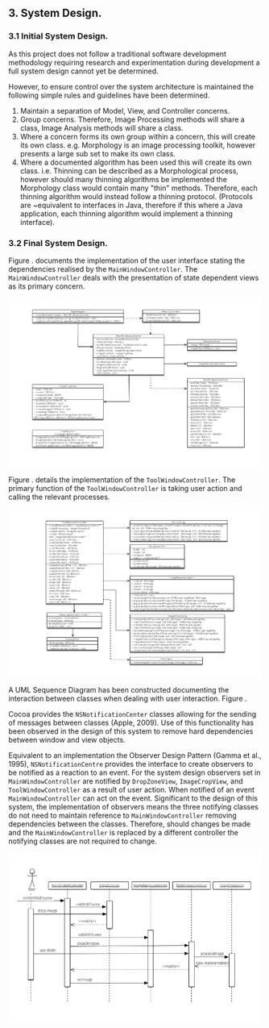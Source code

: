 

## 3. System Design.


### 3.1 Initial System Design.

As this project does not follow a traditional software development methodology requiring research and experimentation during development a full system design cannot yet be determined.

However, to ensure control over the system architecture is maintained the following simple rules and guidelines have been determined.

1. Maintain a separation of Model, View, and Controller concerns.
2. Group concerns. Therefore, Image Processing methods will share a class, Image Analysis methods will share a class.
3. Where a concern forms its own group within a concern, this will create its own class. e.g. Morphology is an image processing toolkit, however presents a large sub set to make its own class.
4. Where a documented algorithm has been used this will create its own class. i.e. Thinning can be described as a Morphological process, however should many thinning algorithms be implemented the Morphology class would contain many "thin" methods. Therefore, each thinning algorithm would instead follow a thinning protocol. (Protocols are ~equivalent to interfaces in Java, therefore if this where a Java application, each thinning algorithm would implement a thinning interface).

### 3.2 Final System Design.

Figure . documents the implementation of the user interface stating the dependencies realised by the `MainWindowController`. The `MainWindowController` deals with the presentation of state dependent views as its primary concern.

![Figure 5: Main Window Controller Dependencies ](../-img/3.MainWindowDep.png)

Figure . details the implementation of the `ToolWindowController`. The primary function of the `ToolWindowController` is taking user action and calling the relevant processes.

![Figure 6: Tool Window Controller Dependencies ](../-img/3.ToolControllerDep.png)


A UML Sequence Diagram has been constructed documenting the interaction between classes when dealing with user interaction. Figure .

Cocoa provides the `NSNotificationCenter` classes allowing for the sending of messages between classes (Apple, 2009). Use of this functionality has been observed in the design of this system to remove hard dependencies between window and view objects.

Equivalent to an implementation the Observer Design Pattern (Gamma et al., 1995), `NSNotificationCentre` provides the interface to create observers to be notified as a reaction to an event. For the system design observers set in `MainWindowController` are notified by `DropZoneView`, `ImageCropView`, and `ToolWindowController` as a result of user action. When notified of an event `MainWindowController` can act on the event. Significant to the design of this system, the implementation of observers means the three notifying classes do not need to maintain reference to `MainWindowController` removing dependencies between the classes. Therefore, should changes be made and the `MainWindowController` is replaced by a different controller the notifying classes are not required to change.

![Figure 7: UI Tool Window Sequence Diagram ](../-img/3.UISeqDiagram.png)












